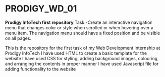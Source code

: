 # PRODIGY_WD_01
**Prodigy InfoTech first repository**
Task:-Create an interactive navigation menu that changes color or style when scrolled or when hovering over a menu item. The navigation menu should have a fixed position and be visible on all pages.

This is the repository for the first task of my Web Development internship at Prodigy InfoTech
I have used HTML to create a basic template for the website
I have used CSS for styling, adding background images, colouring, and arranging the contents in proper manner
I have used Javascript file for adding functionality to the website

